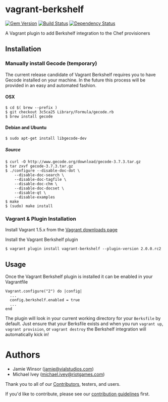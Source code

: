 # vagrant-berkshelf

[![Gem Version](https://badge.fury.io/rb/vagrant-berkshelf.png)](http://badge.fury.io/rb/vagrant-berkshelf)
[![Build Status](https://travis-ci.org/berkshelf/vagrant-berkshelf.png?branch=master)](https://travis-ci.org/berkshelf/vagrant-berkshelf)
[![Dependency Status](https://gemnasium.com/berkshelf/vagrant-berkshelf.png)](https://gemnasium.com/berkshelf/vagrant-berkshelf)

A Vagrant plugin to add Berkshelf integration to the Chef provisioners

## Installation

### Manually install Gecode (temporary)

The current release candidate of Vagrant Berkshelf requires you to have Gecode installed on your machine. In the future this process will be provided in an easy and automated fashion.

#### OSX

    $ cd $( brew --prefix )
    $ git checkout 3c5ca25 Library/Formula/gecode.rb
    $ brew install gecode

#### Debian and Ubuntu

    $ sudo apt-get install libgecode-dev

##### Source

    $ curl -O http://www.gecode.org/download/gecode-3.7.3.tar.gz
    $ tar zxvf gecode-3.7.3.tar.gz
    $ ./configure --disable-doc-dot \
        --disable-doc-search \
        --disable-doc-tagfile \
        --disable-doc-chm \
        --disable-doc-docset \
        --disable-qt \
        --disable-examples
    $ make
    $ (sudo) make install

### Vagrant & Plugin Installation

Install Vagrant 1.5.x from the [Vagrant downloads page](http://www.vagrantup.com/downloads.html)

Install the Vagrant Berkshelf plugin

    $ vagrant plugin install vagrant-berkshelf --plugin-version 2.0.0.rc2

## Usage

Once the Vagrant Berkshelf plugin is installed it can be enabled in your Vagrantfile

    Vagrant.configure("2") do |config|
      ...
      config.berkshelf.enabled = true
      ...
    end

The plugin will look in your current working directory for your `Berksfile` by default. Just ensure that your Berksfile exists and when you run `vagrant up`, `vagrant provision`, or `vagrant destroy` the Berkshelf integration will automatically kick in!

# Authors

- Jamie Winsor (<jamie@vialstudios.com>)
- Michael Ivey (<michael.ivey@riotgames.com>)

Thank you to all of our [Contributors](https://github.com/berkshelf/vagrant-berkshelf/graphs/contributors), testers, and users.

If you'd like to contribute, please see our [contribution guidelines](https://github.com/berkshelf/vagrant-berkshelf/blob/master/CONTRIBUTING.md) first.
